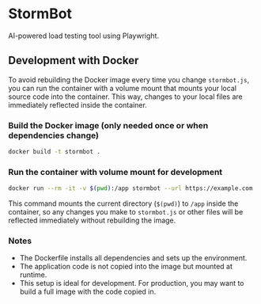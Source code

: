 
# StormBot

AI-powered load testing tool using Playwright.

## Development with Docker

To avoid rebuilding the Docker image every time you change `stormbot.js`, you can run the container with a volume mount that mounts your local source code into the container. This way, changes to your local files are immediately reflected inside the container.

### Build the Docker image (only needed once or when dependencies change)

```bash
docker build -t stormbot .
```

### Run the container with volume mount for development

```bash
docker run --rm -it -v $(pwd):/app stormbot --url https://example.com
```

This command mounts the current directory (`$(pwd)`) to `/app` inside the container, so any changes you make to `stormbot.js` or other files will be reflected immediately without rebuilding the image.

### Notes

- The Dockerfile installs all dependencies and sets up the environment.
- The application code is not copied into the image but mounted at runtime.
- This setup is ideal for development. For production, you may want to build a full image with the code copied in.
